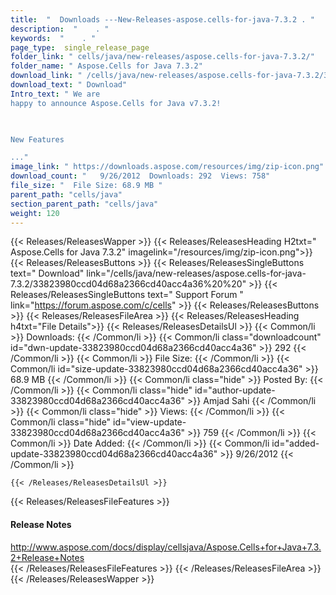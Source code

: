 ```yaml
---
title:  "  Downloads ---New-Releases-aspose.cells-for-java-7.3.2 . " 
description:  "    . " 
keywords:  "    . " 
page_type:  single_release_page
folder_link: " cells/java/new-releases/aspose.cells-for-java-7.3.2/"
folder_name: " Aspose.Cells for Java 7.3.2"
download_link: " /cells/java/new-releases/aspose.cells-for-java-7.3.2/33823980ccd04d68a2366cd40acc4a36"
download_text: " Download"
Intro_text: " We are
happy to announce Aspose.Cells for Java v7.3.2!

 

New Features

..."
image_link: " https://downloads.aspose.com/resources/img/zip-icon.png"
download_count: "   9/26/2012  Downloads: 292  Views: 758"
file_size: "  File Size: 68.9 MB "
parent_path: "cells/java"
section_parent_path: "cells/java"
weight: 120 
---
```


{{< Releases/ReleasesWapper >}}
  {{< Releases/ReleasesHeading H2txt=" Aspose.Cells for Java 7.3.2" imagelink="/resources/img/zip-icon.png">}}
  {{< Releases/ReleasesButtons >}}
    {{< Releases/ReleasesSingleButtons text=" Download" link="/cells/java/new-releases/aspose.cells-for-java-7.3.2/33823980ccd04d68a2366cd40acc4a36%20%20" >}}
    {{< Releases/ReleasesSingleButtons text=" Support Forum " link="https://forum.aspose.com/c/cells" >}}
  {{< Releases/ReleasesButtons >}}
  {{< Releases/ReleasesFileArea >}}
    {{< Releases/ReleasesHeading h4txt="File Details">}}
    {{< Releases/ReleasesDetailsUl >}}
            {{< Common/li  >}} Downloads: {{< /Common/li >}} 
      {{< Common/li class="downloadcount" id="dwn-update-33823980ccd04d68a2366cd40acc4a36" >}} 292 {{< /Common/li >}} 
      {{< Common/li  >}} File Size: {{< /Common/li >}} 
      {{< Common/li id="size-update-33823980ccd04d68a2366cd40acc4a36" >}} 68.9 MB {{< /Common/li >}} 
      {{< Common/li  class="hide" >}} Posted By: {{< /Common/li >}} 
      {{< Common/li class="hide" id="author-update-33823980ccd04d68a2366cd40acc4a36" >}} Amjad Sahi {{< /Common/li >}} 
      {{< Common/li class="hide"  >}} Views: {{< /Common/li >}} 
      {{< Common/li class="hide" id="view-update-33823980ccd04d68a2366cd40acc4a36" >}} 759 {{< /Common/li >}} 
      {{< Common/li  >}} Date Added: {{< /Common/li >}} 
      {{< Common/li id="added-update-33823980ccd04d68a2366cd40acc4a36" >}} 9/26/2012 {{< /Common/li >}} 

    {{< /Releases/ReleasesDetailsUl >}}

  {{< Releases/ReleasesFileFeatures >}}
      <h4>Release Notes</h4><div><a href="http://www.aspose.com/docs/display/cellsjava/Aspose.Cells+for+Java+7.3.2+Release+Notes">http://www.aspose.com/docs/display/cellsjava/Aspose.Cells+for+Java+7.3.2+Release+Notes</a></div>
  {{< /Releases/ReleasesFileFeatures >}}
 {{< /Releases/ReleasesFileArea >}}
{{< /Releases/ReleasesWapper >}}


